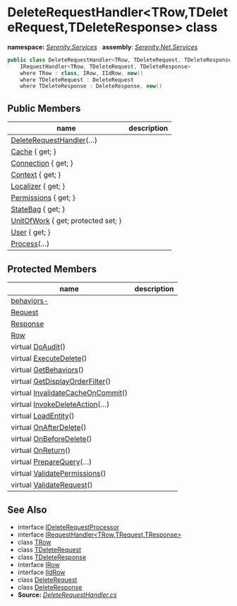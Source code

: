 # DeleteRequestHandler&lt;TRow,TDeleteRequest,TDeleteResponse&gt; class
**namespace:** *[Serenity.Services](../README.md#serenity.services-namespace)*   **assembly**: *[Serenity.Net.Services](../README.md)*

```csharp
public class DeleteRequestHandler<TRow, TDeleteRequest, TDeleteResponse> : IDeleteRequestProcessor, 
    IRequestHandler<TRow, TDeleteRequest, TDeleteResponse>
    where TRow : class, IRow, IIdRow, new()
    where TDeleteRequest : DeleteRequest
    where TDeleteResponse : DeleteResponse, new()
```

## Public Members

| name | description |
| --- | --- |
| [DeleteRequestHandler](DeleteRequestHandler-3/DeleteRequestHandler.md)(…) |  |
| [Cache](DeleteRequestHandler-3/Cache.md) { get; } |  |
| [Connection](DeleteRequestHandler-3/Connection.md) { get; } |  |
| [Context](DeleteRequestHandler-3/Context.md) { get; } |  |
| [Localizer](DeleteRequestHandler-3/Localizer.md) { get; } |  |
| [Permissions](DeleteRequestHandler-3/Permissions.md) { get; } |  |
| [StateBag](DeleteRequestHandler-3/StateBag.md) { get; } |  |
| [UnitOfWork](DeleteRequestHandler-3/UnitOfWork.md) { get; protected set; } |  |
| [User](DeleteRequestHandler-3/User.md) { get; } |  |
| [Process](DeleteRequestHandler-3/Process.md)(…) |  |

## Protected Members

| name | description |
| --- | --- |
| [behaviors-](DeleteRequestHandler-3/behaviors-.md) |  |
| [Request](DeleteRequestHandler-3/Request.md) |  |
| [Response](DeleteRequestHandler-3/Response.md) |  |
| [Row](DeleteRequestHandler-3/Row.md) |  |
| virtual [DoAudit](DeleteRequestHandler-3/DoAudit.md)() |  |
| virtual [ExecuteDelete](DeleteRequestHandler-3/ExecuteDelete.md)() |  |
| virtual [GetBehaviors](DeleteRequestHandler-3/GetBehaviors.md)() |  |
| virtual [GetDisplayOrderFilter](DeleteRequestHandler-3/GetDisplayOrderFilter.md)() |  |
| virtual [InvalidateCacheOnCommit](DeleteRequestHandler-3/InvalidateCacheOnCommit.md)() |  |
| virtual [InvokeDeleteAction](DeleteRequestHandler-3/InvokeDeleteAction.md)(…) |  |
| virtual [LoadEntity](DeleteRequestHandler-3/LoadEntity.md)() |  |
| virtual [OnAfterDelete](DeleteRequestHandler-3/OnAfterDelete.md)() |  |
| virtual [OnBeforeDelete](DeleteRequestHandler-3/OnBeforeDelete.md)() |  |
| virtual [OnReturn](DeleteRequestHandler-3/OnReturn.md)() |  |
| virtual [PrepareQuery](DeleteRequestHandler-3/PrepareQuery.md)(…) |  |
| virtual [ValidatePermissions](DeleteRequestHandler-3/ValidatePermissions.md)() |  |
| virtual [ValidateRequest](DeleteRequestHandler-3/ValidateRequest.md)() |  |

## See Also

* interface [IDeleteRequestProcessor](IDeleteRequestProcessor.md)
* interface [IRequestHandler&lt;TRow,TRequest,TResponse&gt;](IRequestHandler-3.md)
* class [TRow](../Serenity.Net.Services/DeleteRequestHandler-3.TRow.md)
* class [TDeleteRequest](../Serenity.Net.Services/DeleteRequestHandler-3.TDeleteRequest.md)
* class [TDeleteResponse](../Serenity.Net.Services/DeleteRequestHandler-3.TDeleteResponse.md)
* interface [IRow](../Serenity.Net.Entity/../Serenity.Data/IRow.md)
* interface [IIdRow](../Serenity.Net.Entity/../Serenity.Data/IIdRow.md)
* class [DeleteRequest](DeleteRequest.md)
* class [DeleteResponse](DeleteResponse.md)
* **Source:** *[DeleteRequestHandler.cs](https://github.com/serenity-is/Serenity/blob/master/src/Serenity.Net.Services/RequestHandlers/Delete/DeleteRequestHandler.cs)*